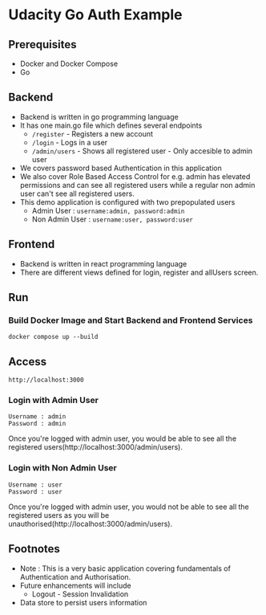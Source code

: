 # Udacity Go Auth Example

## Prerequisites
- Docker and Docker Compose
- Go

## Backend
- Backend is written in go programming language
- It has one main.go file which defines several endpoints
    - `/register` - Registers a new account
    - `/login` - Logs in a user
    - `/admin/users` - Shows all registered user - Only accesible to admin user
- We covers password based Authentication in this application
- We also cover Role Based Access Control for e.g. admin has elevated permissions and can see all registered users while a regular non admin user can't see all registered users.
- This demo application is configured with two prepopulated users
    - Admin User : `username:admin, password:admin`
    - Non Admin User : `username:user, password:user`

## Frontend
- Backend is written in react programming language
- There are different views defined for login, register and allUsers screen.

## Run
### Build Docker Image and Start Backend and Frontend Services
```
docker compose up --build
```

## Access
```
http://localhost:3000
```
### Login with Admin User
```
Username : admin
Password : admin
```
Once you're logged with admin user, you would be able to see all the registered users(http://localhost:3000/admin/users).

### Login with Non Admin User
```
Username : user
Password : user
```
Once you're logged with admin user, you would not be able to see all the registered users as you will be unauthorised(http://localhost:3000/admin/users).

## Footnotes
- Note : This is a very basic application covering fundamentals of Authentication and Authorisation.
- Future enhancements will include
    - Logout - Session Invalidation
- Data store to persist users information